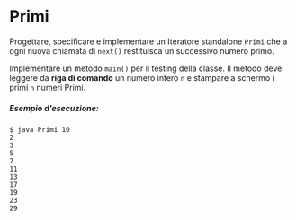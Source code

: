# Primi

Progettare, specificare e implementare un Iteratore standalone `Primi` che a ogni nuova chiamata di `next()` restituisca un successivo numero primo.

Implementare un metodo `main()` per il testing della classe. Il metodo deve leggere da **riga di comando** un numero intero `n` e stampare a schermo i primi `n` numeri Primi.

##### Esempio d'esecuzione:

```text
$ java Primi 10
2
3
5
7
11
13
17
19
23
29
```
